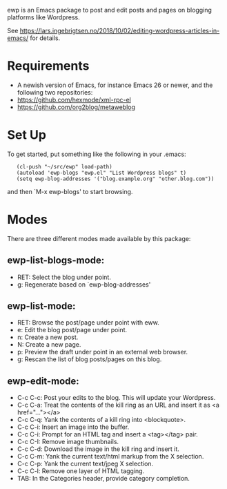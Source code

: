 ewp is an Emacs package to post and edit posts and pages on blogging platforms like Wordpress.

See https://lars.ingebrigtsen.no/2018/10/02/editing-wordpress-articles-in-emacs/ for details.

# Requirements

* A newish version of Emacs, for instance Emacs 26 or newer, and the following two repositories:
* https://github.com/hexmode/xml-rpc-el
* https://github.com/org2blog/metaweblog

# Set Up

To get started, put something like the following in your .emacs:

```
   (cl-push "~/src/ewp" load-path)
   (autoload 'ewp-blogs "ewp.el" "List Wordpress blogs" t)
   (setq ewp-blog-addresses '("blog.example.org" "other.blog.com"))
```

and then `M-x ewp-blogs' to start browsing.

# Modes

There are three different modes made available by this package:

## ewp-list-blogs-mode:

* RET: Select the blog under point.
* g: Regenerate based on `ewp-blog-addresses'


## ewp-list-mode:

* RET: Browse the post/page under point with eww.
* e: Edit the blog post/page under point.
* n: Create a new post.
* N: Create a new page.
* p: Preview the draft under point in an external web browser.
* g: Rescan the list of blog posts/pages on this blog.


## ewp-edit-mode:

* C-c C-c: Post your edits to the blog.  This will update your Wordpress.
* C-c C-a: Treat the contents of the kill ring as an URL and insert it as &lt;a href="..."&gt;&lt;/a&gt;
* C-c C-q: Yank the contents of a kill ring into &lt;blockquote&gt;.
* C-c C-i: Insert an image into the buffer.
* C-c C-i: Prompt for an HTML tag and insert a &lt;tag&gt;&lt;/tag&gt; pair.
* C-c C-I: Remove image thumbnails.
* C-c C-d: Download the image in the kill ring and insert it.
* C-c C-m: Yank the current text/html markup from the X selection.
* C-c C-p: Yank the current text/jpeg X selection.
* C-c C-l: Remove one layer of HTML tagging.
* TAB:     In the Categories header, provide category completion.

